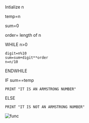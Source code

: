 Intialize n

temp=n

sum=0

order= length of n

WHILE n>0

    digit=n%10
    sum=sum+digit**order
    n=n/10
ENDWHILE

IF sum==temp

    PRINT "IT IS AN ARMSTRONG NUMBER"
ELSE

    PRINT "IT IS NOT AN ARMSTRONG NUMBER"

![func](https://lh3.googleusercontent.com/zgxHGbfJZy27iwLIPt_bpIT1wO4YiC64RYZf37P50d1P17XQWUNuJV7ymeJDAICZF5NLZOwzI5b37iXApUEsCzAUzZctPKMpT7jq4Kdxp3Xr7UXFAKrq=w1280)
